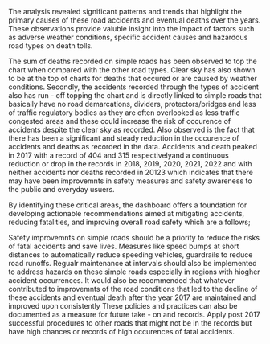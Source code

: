 The analysis revealed significant patterns and trends that highlight the primary causes of these road accidents and eventual deaths over the years. These observations provide valuble insight into the impact of factors such as adverse weather conditions, specific accident causes and hazardous road types on death tolls. 

 

The sum of deaths recorded on simple roads has been observed to top the chart when compared with the other road types. Clear sky has also shown to be at the top of charts for deaths that occured or are caused by weather conditions.
Secondly, the accidents recorded through the types of accident also has run - off topping the chart and is directly linked to simple roads that basically have no road demarcations, dividers, protectors/bridges and less of traffic regulatory bodies as they are often overlooked as less traffic congested areas and these could increase the risk of occurence of accidents despite the clear sky as recorded.
Also observed is the fact that there has been a significant and steady reduction in the occurence of accidents and deaths as recorded in the data. 
Accidents and death peaked in 2017 with a record of 404 and 315 respectivelyand a continuous reduction or drop in the records in 2018, 2019, 2020, 2021, 2022 and with neither accidents nor deaths recorded in 20123 which indicates that there may have been improvemnts in safety measures and safety awareness to the public and everyday usuers. 
 

By identifying these critical areas, the dashboard offers a foundation for developing actionable recommendations aimed at mitigating accidents, reducing fatalities, and improving overall road safety which are a follows;

 

Safety improvemnts on simple roads should be a priority to reduce the risks of fatal accidents and save lives. Measures like speed bumps at short distances to automatically reduce speeding vehicles, guardrails to reduce road runoffs.
Regualr maintenance at intervals should also be implemented to address hazards on these simple roads especially in regions with hiogher accident occurrences.
It would also be recommended that whatever contributed to improvemnts of the road conditions that led to the decline of these accidents and eventual death after the year 2017 are maintained and improved upon consistently
These policies and practices can also be documented as a measure for future take - on and records.
Apply post 2017 successful procedures to other roads that might not be in the records but have high chances or records of high occurences of fatal accidents.
